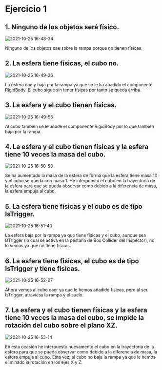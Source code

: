 # Ejercicio 1

## 1. Ninguno de los objetos será físico.

![2021-10-25 16-48-34](https://user-images.githubusercontent.com/72868069/138730254-df4d1090-eeba-4f7c-a7ff-a76b7d7db761.gif)

Ninguno de los objetos cae sobre la rampa porque no tienen físicas.

## 2. La esfera tiene físicas, el cubo no.

![2021-10-25 16-49-26](https://user-images.githubusercontent.com/72868069/138730572-98bb72af-a0fe-478d-9dbb-3d81922d8a66.gif)

La esfera cae y baja por la rampa ya que se le ha añadido el componente RigidBody. El cubo sigue sin tener físicas por tanto se queda arriba.

## 3. La esfera y el cubo tienen físicas.

![2021-10-25 16-49-55](https://user-images.githubusercontent.com/72868069/138730784-32714b55-5b62-488a-81f7-26b8789c2b86.gif)

Al cubo también se le añade el componente RigidBody por lo que también baja por la rampa.

## 4. La esfera y el cubo tienen físicas y la esfera tiene 10 veces la masa del cubo.

![2021-10-25 16-50-58](https://user-images.githubusercontent.com/72868069/138730925-da48fd03-545a-49e1-b4aa-eb41125f4b98.gif)

Se ha aumentado la masa de la esfera de forma que la esfera tiene masa 10 y el cubo se queda con masa 1. He interpuesto el cubo en la trayectoria de la esfera para que se pueda observar como debido a la diferencia de masa, la esfera empuja al cubo.

## 5. La esfera tiene físicas y el cubo es de tipo IsTrigger.

![2021-10-25 16-51-40](https://user-images.githubusercontent.com/72868069/138731104-87b79acb-32ae-447c-97b6-1825d2066c9b.gif)

La esfera baja por la rampa ya que tiene físicas y el cubo, aunque sea IsTrigger (lo cual se activa en la pestaña de Box Collider del Inspector), no lo vemos ya que no tiene físicas.

## 6. La esfera tiene físicas, el cubo es de tipo IsTrigger y tiene físicas.

![2021-10-25 16-52-07](https://user-images.githubusercontent.com/72868069/138731327-b70bd2a7-5e7d-4fa9-a62b-5b09d0da54b5.gif)

Ahora vemos al cubo caer ya que le hemos añadido físicas, pero al ser IsTrigger, atraviesa la rampa y el suelo.

## 7. La esfera y el cubo tienen físicas y la esfera tiene 10 veces la masa del cubo, se impide la rotación del cubo sobre el plano XZ.

![2021-10-25 16-53-14](https://user-images.githubusercontent.com/72868069/138731474-a270d066-4daf-40e3-8524-7c38de79ecc0.gif)

En esta ocasión he interpuesto nuevamente el cubo en la trayectoria de la esfera para que se pueda observar como debido a la diferencia de masa, la esfera empuja al cubo. Esta vez, el cubo no baja la rampa ya que le hemos eliminado la rotación en los ejes X y Z.
